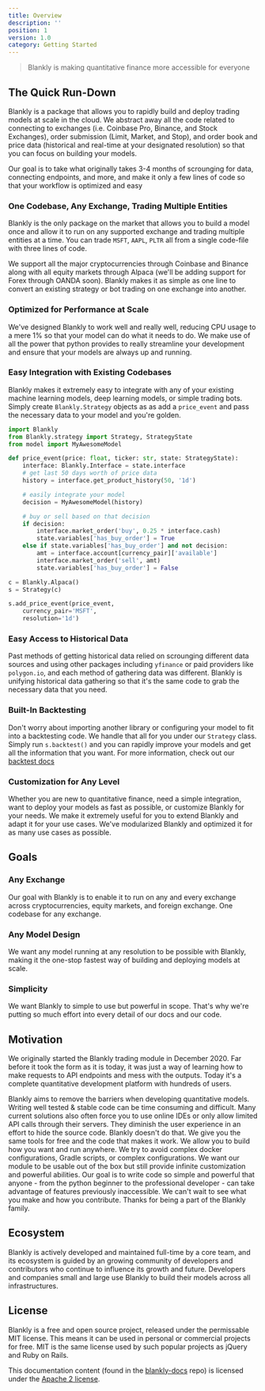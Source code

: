 ```yaml
---
title: Overview
description: ''
position: 1
version: 1.0
category: Getting Started
---
```


<blockquote> Blankly is making quantitative finance more accessible for everyone </blockquote>

## The Quick Run-Down

Blankly is a package that allows you to rapidly build and deploy trading models at scale in the cloud. We abstract away all the code related to connecting to exchanges (i.e. Coinbase Pro, Binance, and Stock Exchanges), order submission (Limit, Market, and Stop), and order book and price data (historical and real-time at your designated resolution) so that you can focus on building your models. 

<alert type="success">
Our goal is to take what originally takes 3-4 months of scrounging for data, connecting endpoints, and more, and make it only a few lines of code so that your workflow is optimized and easy
</alert>


### One Codebase, Any Exchange, Trading Multiple Entities

Blankly is the only package on the market that allows you to build a model once and allow it to run on any supported exchange and trading multiple entities at a time.
You can trade `MSFT`, `AAPL`, `PLTR` all from a single code-file with three lines of code. 

We support all the major cryptocurrencies through Coinbase and Binance along with all equity markets through Alpaca (we'll be adding support for Forex through OANDA soon). 
Blankly makes it as simple as one line to convert an existing strategy or bot trading on one exchange into another. 

### Optimized for Performance at Scale

We've designed Blankly to work well and really well, reducing CPU usage to a mere 1% so that your model can do what it needs to do. We make use of all the power that python provides to really streamline your development and ensure that your models are always up and running.

### Easy Integration with Existing Codebases

Blankly makes it extremely easy to integrate with any of your existing machine learning models, deep learning models, or simple trading bots. Simply create `Blankly.Strategy` objects as as add a `price_event` and pass the necessary data to your model and you're golden.

```python
import Blankly
from Blankly.strategy import Strategy, StrategyState
from model import MyAwesomeModel

def price_event(price: float, ticker: str, state: StrategyState):
    interface: Blankly.Interface = state.interface
    # get last 50 days worth of price data 
    history = interface.get_product_history(50, '1d')

    # easily integrate your model
    decision = MyAwesomeModel(history)

    # buy or sell based on that decision
    if decision:
        interface.market_order('buy', 0.25 * interface.cash)
        state.variables['has_buy_order'] = True
    else if state.variables['has_buy_order'] and not decision:
        amt = interface.account[currency_pair]['available']
        interface.market_order('sell', amt)
        state.variables['has_buy_order'] = False

c = Blankly.Alpaca()
s = Strategy(c)

s.add_price_event(price_event, 
    currency_pair='MSFT', 
    resolution='1d')
```

### Easy Access to Historical Data

Past methods of getting historical data relied on scrounging different data sources and using other packages including `yfinance` or paid providers like `polygon.io`, and each method of gathering data was different. Blankly is unifying historical data gathering so that it's the same code to grab the necessary data that you need. 

### Built-In Backtesting

Don't worry about importing another library or configuring your model to fit into a backtesting code. We handle that all for you under our `Strategy` class. Simply run `s.backtest()` and you can rapidly improve your models and get all the information that you want. For more information, check out our [backtest docs](/core/strategy)

### Customization for Any Level

Whether you are new to quantitative finance, need a simple integration, want to deploy your models as fast as possible, or customize Blankly for your needs. We make it extremely useful for you to extend Blankly and adapt it for your use cases. We've modularized Blankly and optimized it for as many use cases as possible. 

## Goals
### Any Exchange

Our goal with Blankly is to enable it to run on any and every exchange across cryptocurrencies, equity markets, and foreign exchange. One codebase for any exchange.

### Any Model Design

We want any model running at any resolution to be possible with Blankly, making it the one-stop fastest way of building and deploying models at scale.

### Simplicity 

We want Blankly to simple to use but powerful in scope. That's why we're putting so much effort into every detail of our docs and our code.
## Motivation

We originally started the Blankly trading module in December 2020. Far before it took the form as it is today, it was just a way of learning how to make requests to API endpoints and mess with the outputs. Today it's a complete quantitative development platform with hundreds of users.

Blankly aims to remove the barriers when developing quantitative models. Writing well tested & stable code can be time consuming and difficult. Many current solutions also often force you to use online IDEs or only allow limited API calls through their servers. They diminish the user experience in an effort to hide the source code. Blankly doesn't do that. We give you the same tools for free and the code that makes it work. We allow you to build how you want and run anywhere. 
We try to avoid complex docker configurations, Gradle scripts, or complex configurations. We want our module to be usable out of the box but still provide infinite customization and powerful abilities. Our goal is to write code so simple and powerful that anyone - from the python beginner to the professional developer - can take advantage of features previously inaccessible. We can't wait to see what you make and how you contribute. Thanks for being a part of the Blankly family.


## Ecosystem

Blankly is actively developed and maintained full-time by a core team, and its ecosystem is guided by an growing community of developers and contributors who continue to influence its growth and future. Developers and companies small and large use Blankly to build their models across all infrastructures.

<!-- ### Join the Community

Get up and running with our growing developer community:

*  -->

## License

Blankly is a free and open source project, released under the permissable MIT license. This means it can be used in personal or commercial projects for free. MIT is the same license used by such popular projects as jQuery and Ruby on Rails.

This documentation content (found in the [blankly-docs](https://github.com/Blankly-Finance/blankly-docs) repo) is licensed under the [Apache 2 license](https://www.apache.org/licenses/LICENSE-2.0).
